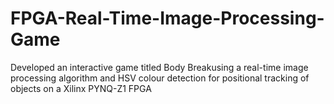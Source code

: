 # FPGA-Real-Time-Image-Processing-Game

Developed an interactive game titled Body Breakusing a real-time image processing algorithm and HSV colour detection for positional tracking of objects on a Xilinx PYNQ-Z1 FPGA
